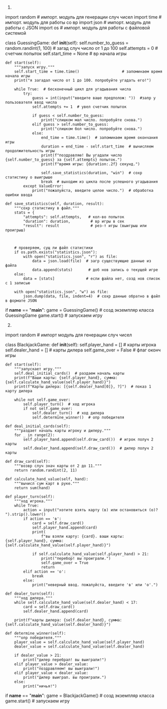 1.
import random  # импорт. модуль для генерации случ чисел
import time    # импорт. модуль для работы со вр
import json    # импорт. модуль для работы с JSON
import os      # импорт. модуль для работы с файловой системой

class GuessingGame:
    def __init__(self):
        self.number_to_guess = random.randint(1, 100)  # загад случ число от 1 до 100
        self.attempts = 0                               # счетчик попыток
        self.start_time = None                          # вр начала игры

    def start(self):
        """запуск игру."""
        self.start_time = time.time()                   # запоминаем время начала игры
        print("я загадал число от 1 до 100. попробуйте угадать его!")

        while True:  # бесконечный цикл для угадывания числа
            try:
                guess = int(input("введите ваше предполож: "))  #запр у пользователя ввод числа
                self.attempts += 1  # увел счетчик попыток

                if guess < self.number_to_guess:
                    print("слишком мал число. попробуйте снова.")
                elif guess > self.number_to_guess:
                    print("слишком бол число. попробуйте снова.")
                else:
                    end_time = time.time()  # запоминаем время окончания игры
                    duration = end_time - self.start_time  # вычисляем продолжительность игры
                    print(f"поздравляю! Вы угадали число {self.number_to_guess} за {self.attempts} попыток.")
                    print(f"время игры: {duration:.2f} секунд.")

                    self.save_statistics(duration, "win")  # сохр статистику о выигрыше
                    break  # выходим из цикла после успешного угадывания
            except ValueError:
                print("пожалуйста, введите целое число.")  # обработка ошибки ввода

    def save_statistics(self, duration, result):
        """сохр статистику в файл."""
        stats = {
            "attempts": self.attempts,   # кол-во попыток
            "duration": duration,         # вр игры в сек
            "result": result              # рез-т игры (выигрыш или проигрыш)



        # проверяем, сущ ли файл статистики
        if os.path.exists("statistics.json"):
            with open("statistics.json", "r") as file:
                data = json.load(file)  # загр существующие данные из файла
                data.append(stats)       # доб нов запись о текущей игре
        else:
            data = [stats]              # если файла нет, созд нов список с 1 записью

        with open("statistics.json", "w") as file:
            json.dump(data, file, indent=4)  # сохр данные обратно в файл в формате JSON


if __name__ == "__main__":
    game = GuessingGame()  # созд экземпляр класса GuessingGame
    game.start()           # запускаем игру

    
2.
import random  # импорт модуль для генерации случ чисел


class BlackjackGame:
    def __init__(self):
        self.player_hand = []  # карты игрока
        self.dealer_hand = []  # карты дилера
        self.game_over = False  # флаг оконч игры

    def start(self):
        """запускает игру."""
        self.deal_initial_cards()  # раздаем началь карты
        print(f"Ваши карты: {self.player_hand}, сумма: {self.calculate_hand_value(self.player_hand)}")
        print(f"Карты дилера: [{self.dealer_hand[0]}, ?]")  # показ 1 карту дилера

        while not self.game_over:
            self.player_turn()  # ход игрока
            if not self.game_over:
                self.dealer_turn()  # ход дилера
                self.determine_winner()  # опр победителя

    def deal_initial_cards(self):
        """раздает началь карты игроку и дилеру."""
        for _ in range(2):
            self.player_hand.append(self.draw_card())  # игрок получ 2 карты
            self.dealer_hand.append(self.draw_card())  # дилер получ 2 карты

    def draw_card(self):
        """возвр случ знач карты от 2 до 11."""
        return random.randint(2, 11)

    def calculate_hand_value(self, hand):
        """вычисл сум карт в руке."""
        return sum(hand)

    def player_turn(self):
        """ход игрока."""
        while True:
            action = input("хотите взять карту (в) или остановиться (о)? ").strip().lower()
            if action == 'в':
                card = self.draw_card()
                self.player_hand.append(card)
                print(
                    f"вы взяли карту: {card}. ваши карты: {self.player_hand}, сумма: {self.calculate_hand_value(self.player_hand)}")

                if self.calculate_hand_value(self.player_hand) > 21:
                    print("перебор! вы проиграли.")
                    self.game_over = True
                    return
            elif action == 'о':
                break
            else:
                print("неверный ввод. пожалуйста, введите 'в' или 'о'.")

    def dealer_turn(self):
        """ход дилера."""
        while self.calculate_hand_value(self.dealer_hand) < 17:
            card = self.draw_card()
            self.dealer_hand.append(card)

        print(f"карты дилера: {self.dealer_hand}, сумма: {self.calculate_hand_value(self.dealer_hand)}")

    def determine_winner(self):
        """опр победителя."""
        player_value = self.calculate_hand_value(self.player_hand)
        dealer_value = self.calculate_hand_value(self.dealer_hand)

        if dealer_value > 21:
            print("дилер перебрал! вы выиграли!")
        elif player_value > dealer_value:
            print("поздравляем! вы выиграли!")
        elif player_value < dealer_value:
            print("дилер выиграл. вы проиграли.")
        else:
            print("ничья!")


if __name__ == "__main__":
    game = BlackjackGame()  # созд экземпляр класса
    game.start()  # запускаем игру
